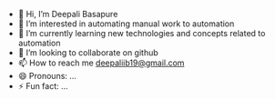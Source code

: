 - 👋 Hi, I’m Deepali Basapure
- 👀 I’m interested in automating manual work to automation
- 🌱 I’m currently learning new technologies and concepts related to automation
- 💞️ I’m looking to collaborate on github
- 📫 How to reach me deepaliib19@gmail.com
- 😄 Pronouns: ...
- ⚡ Fun fact: ...

<!---
deepaliib19/deepaliib19 is a ✨ special ✨ repository because its `README.md` (this file) appears on your GitHub profile.
You can click the Preview link to take a look at your changes.
--->
